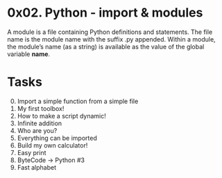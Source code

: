 # 0x02. Python - import & modules

A module is a file containing Python definitions and statements. The file name is the module name with the suffix .py appended. Within a module, the module’s name (as a string) is available as the value of the global variable __name__.

# Tasks
 0. Import a simple function from a simple file
 1. My first toolbox!
 2. How to make a script dynamic!
 3. Infinite addition
 4. Who are you?
 5. Everything can be imported
 6. Build my own calculator!
 7. Easy print
 8. ByteCode -> Python #3
 9. Fast alphabet
